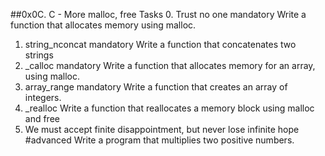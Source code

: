 ##0x0C. C - More malloc, free
Tasks
0. Trust no one
mandatory
Write a function that allocates memory using malloc.
1. string_nconcat
mandatory
Write a function that concatenates two strings
2. _calloc
mandatory
Write a function that allocates memory for an array, using malloc.
3. array_range
mandatory
Write a function that creates an array of integers.
4. _realloc
Write a function that reallocates a memory block using malloc and free
5. We must accept finite disappointment, but never lose infinite hope
#advanced
Write a program that multiplies two positive numbers.
